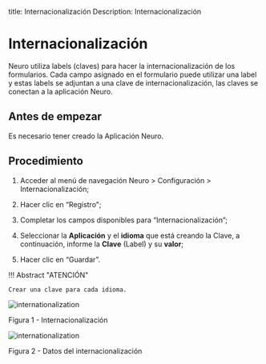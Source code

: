 title: Internacionalización
Description: Internacionalización
# Internacionalización

Neuro utiliza labels (claves) para hacer la internacionalización de los formularios. Cada campo asignado en el formulario puede utilizar una label y estas labels se adjuntan a una clave de internacionalización, las claves se conectan a la aplicación Neuro.

Antes de empezar
--------------

Es necesario tener creado la Aplicación Neuro.

Procedimiento
------------

1.  Acceder al menú de navegación Neuro > Configuración > Internacionalización;

2.  Hacer clic en “Registro";

3.  Completar los campos disponibles para “Internacionalización”;

4.  Seleccionar la **Aplicación** y el **idioma** que está creando la Clave, a continuación, informe la **Clave** (Label) y su **valor**;

5.  Hacer clic en “Guardar”.


!!! Abstract "ATENCIÓN"

    Crear una clave para cada idioma.


![internationalization](images/neuro-5.png)

Figura 1 - Internacionalización


![internationalization](images/neuro-6.png)

Figura 2 - Datos del internacionalización


<!-- !!! tip "About"

    <b>Product/Version:</b> CITSmart | 8.00 &nbsp;&nbsp;
    <b>Updated:</b>03/20/2019 – Anna Martins
